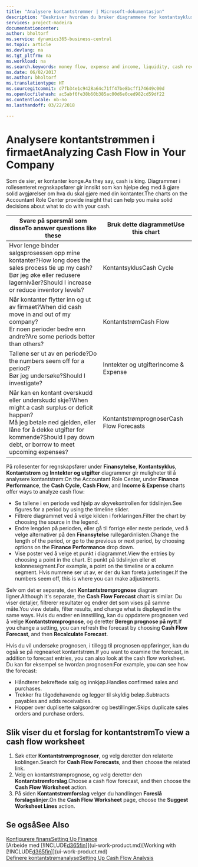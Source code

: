 ```yaml
---
title: "Analysere kontantstrømmer | Microsoft-dokumentasjon"
description: "Beskriver hvordan du bruker diagrammene for kontantsyklus, inntekter og utgifter, kontantstrøm og kontantstrømprognose til å analysere tidligere og fremtidige pengestrømmer inn og ut av firmaet."
services: project-madeira
documentationcenter: 
author: bholtorf
ms.service: dynamics365-business-central
ms.topic: article
ms.devlang: na
ms.tgt_pltfrm: na
ms.workload: na
ms.search.keywords: money flow, expense and income, liquidity, cash receipts minus cash payments, Cartera
ms.date: 06/02/2017
ms.author: bholtorf
ms.translationtype: HT
ms.sourcegitcommit: d7fb34e1c9428a64c71ff47be8bcff174649c00d
ms.openlocfilehash: ac5abf6fe38b60b385ac00d6e0ced982cd59df22
ms.contentlocale: nb-no
ms.lasthandoff: 03/22/2018

---
```

# <a name="analyzing-cash-flow-in-your-company"></a><span data-ttu-id="66b40-103">Analysere kontantstrømmen i firmaet</span><span class="sxs-lookup"><span data-stu-id="66b40-103">Analyzing Cash Flow in Your Company</span></span>
<span data-ttu-id="66b40-104">Som de sier, er kontanter konge.</span><span class="sxs-lookup"><span data-stu-id="66b40-104">As they say, cash is king.</span></span> <span data-ttu-id="66b40-105">Diagrammer i rollesenteret regnskapsfører gir innsikt som kan hjelpe deg med å gjøre solid avgjørelser om hva du skal gjøre med din kontanter.</span><span class="sxs-lookup"><span data-stu-id="66b40-105">The charts on the Accountant Role Center provide insight that can help you make solid decisions about what to do with your cash.</span></span>  

| <span data-ttu-id="66b40-106">Svare på spørsmål som disse</span><span class="sxs-lookup"><span data-stu-id="66b40-106">To answer questions like these</span></span> | <span data-ttu-id="66b40-107">Bruk dette diagrammet</span><span class="sxs-lookup"><span data-stu-id="66b40-107">Use this chart</span></span> |
| --- | --- |
| <span data-ttu-id="66b40-108">Hvor lenge binder salgsprosessen opp mine kontanter?</span><span class="sxs-lookup"><span data-stu-id="66b40-108">How long does the sales process tie up my cash?</span></span></br> <span data-ttu-id="66b40-109">Bør jeg øke eller redusere lagernivåer?</span><span class="sxs-lookup"><span data-stu-id="66b40-109">Should I increase or reduce inventory levels?</span></span> |<span data-ttu-id="66b40-110">Kontantsyklus</span><span class="sxs-lookup"><span data-stu-id="66b40-110">Cash Cycle</span></span> |
| <span data-ttu-id="66b40-111">Når kontanter flytter inn og ut av firmaet?</span><span class="sxs-lookup"><span data-stu-id="66b40-111">When did cash move in and out of my company?</span></span></br> <span data-ttu-id="66b40-112">Er noen perioder bedre enn andre?</span><span class="sxs-lookup"><span data-stu-id="66b40-112">Are some periods better than others?</span></span> |<span data-ttu-id="66b40-113">Kontantstrøm</span><span class="sxs-lookup"><span data-stu-id="66b40-113">Cash Flow</span></span> |
| <span data-ttu-id="66b40-114">Tallene ser ut av en periode?</span><span class="sxs-lookup"><span data-stu-id="66b40-114">Do the numbers seem off for a period?</span></span></br> <span data-ttu-id="66b40-115">Bør jeg undersøke?</span><span class="sxs-lookup"><span data-stu-id="66b40-115">Should I investigate?</span></span> |<span data-ttu-id="66b40-116">Inntekter og utgifter</span><span class="sxs-lookup"><span data-stu-id="66b40-116">Income & Expense</span></span> |
| <span data-ttu-id="66b40-117">Når kan en kontant overskudd eller underskudd skje?</span><span class="sxs-lookup"><span data-stu-id="66b40-117">When might a cash surplus or deficit happen?</span></span></br> <span data-ttu-id="66b40-118">Må jeg betale ned gjelden, eller låne for å dekke utgifter for kommende?</span><span class="sxs-lookup"><span data-stu-id="66b40-118">Should I pay down debt, or borrow to meet upcoming expenses?</span></span> |<span data-ttu-id="66b40-119">Kontantstrømprognoser</span><span class="sxs-lookup"><span data-stu-id="66b40-119">Cash Flow Forecasts</span></span> |

<span data-ttu-id="66b40-120">På rollesenter for regnskapsfører under **Finansytelse**, **Kontantsyklus**, **Kontantstrøm** og **Inntekter og utgifter** diagrammer gir muligheter til å analysere kontantstrøm:</span><span class="sxs-lookup"><span data-stu-id="66b40-120">On the Accountant Role Center, under **Finance Performance**, the **Cash Cycle**, **Cash Flow**, and **Income & Expense** charts offer ways to analyze cash flow:</span></span>  

* <span data-ttu-id="66b40-121">Se tallene i en periode ved hjelp av skyvekontrollen for tidslinjen.</span><span class="sxs-lookup"><span data-stu-id="66b40-121">See figures for a period by using the timeline slider.</span></span>  
* <span data-ttu-id="66b40-122">Filtrere diagrammet ved å velge kilden i forklaringen.</span><span class="sxs-lookup"><span data-stu-id="66b40-122">Filter the chart by choosing the source in the legend.</span></span>  
* <span data-ttu-id="66b40-123">Endre lengden på perioden, eller gå til forrige eller neste periode, ved å velge alternativer på den **Finansytelse** rullegardinlisten.</span><span class="sxs-lookup"><span data-stu-id="66b40-123">Change the length of the period, or go to the previous or next period, by choosing options on the **Finance Performance** drop down.</span></span>  
* <span data-ttu-id="66b40-124">Vise poster ved å velge et punkt i diagrammet.</span><span class="sxs-lookup"><span data-stu-id="66b40-124">View the entries by choosing a point in the chart.</span></span> <span data-ttu-id="66b40-125">Et punkt på tidslinjen eller et kolonnesegment.</span><span class="sxs-lookup"><span data-stu-id="66b40-125">For example, a point on the timeline or a column segment.</span></span> <span data-ttu-id="66b40-126">Hvis numrene ser ut av, er der du kan foreta justeringer.</span><span class="sxs-lookup"><span data-stu-id="66b40-126">If the numbers seem off, this is where you can make adjustments.</span></span>  

<span data-ttu-id="66b40-127">Selv om det er separate, den **Kontantstrømprognose** diagram ligner.</span><span class="sxs-lookup"><span data-stu-id="66b40-127">Although it's separate, the **Cash Flow Forecast** chart is similar.</span></span> <span data-ttu-id="66b40-128">Du viser detaljer, filtrerer resultater og endrer det som vises på samme måte.</span><span class="sxs-lookup"><span data-stu-id="66b40-128">You view details, filter results, and change what is displayed in the same ways.</span></span> <span data-ttu-id="66b40-129">Hvis du endrer en innstilling, kan du oppdatere prognosen ved å velge **Kontantstrømprognose**, og deretter **Beregn prognose på nytt**.</span><span class="sxs-lookup"><span data-stu-id="66b40-129">If you change a setting, you can refresh the forecast by choosing **Cash Flow Forecast**, and then **Recalculate Forecast**.</span></span>

<span data-ttu-id="66b40-130">Hvis du vil undersøke prognosen, i tillegg til prognosen oppføringer, kan du også se på regnearket kontantstrøm.</span><span class="sxs-lookup"><span data-stu-id="66b40-130">If you want to examine the forecast, in addition to forecast entries, you can also look at the cash flow worksheet.</span></span> <span data-ttu-id="66b40-131">Du kan for eksempel se hvordan prognosen:</span><span class="sxs-lookup"><span data-stu-id="66b40-131">For example, you can see how the forecast:</span></span>

* <span data-ttu-id="66b40-132">Håndterer bekreftede salg og innkjøp.</span><span class="sxs-lookup"><span data-stu-id="66b40-132">Handles confirmed sales and purchases.</span></span>  
* <span data-ttu-id="66b40-133">Trekker fra tilgodehavende og legger til skyldig beløp.</span><span class="sxs-lookup"><span data-stu-id="66b40-133">Subtracts payables and adds receivables.</span></span>  
* <span data-ttu-id="66b40-134">Hopper over dupliserte salgsordrer og bestillinger.</span><span class="sxs-lookup"><span data-stu-id="66b40-134">Skips duplicate sales orders and purchase orders.</span></span>  

## <a name="to-view-a-cash-flow-worksheet"></a><span data-ttu-id="66b40-135">Slik viser du et forslag for kontantstrøm</span><span class="sxs-lookup"><span data-stu-id="66b40-135">To view a cash flow worksheet</span></span>
1. <span data-ttu-id="66b40-136">Søk etter **Kontantstrømprognoser**, og velg deretter den relaterte koblingen.</span><span class="sxs-lookup"><span data-stu-id="66b40-136">Search for **Cash Flow Forecasts**, and then choose the related link.</span></span>  
2. <span data-ttu-id="66b40-137">Velg en kontantstrømprognose, og velg deretter den **Kontantstrømforslag**.</span><span class="sxs-lookup"><span data-stu-id="66b40-137">Choose a cash flow forecast, and then choose the **Cash Flow Worksheet** action.</span></span>  
3. <span data-ttu-id="66b40-138">På siden **Kontantstrømforslag** velger du handlingen **Foreslå forslagslinjer**.</span><span class="sxs-lookup"><span data-stu-id="66b40-138">On the **Cash Flow Worksheet** page, choose the **Suggest Worksheet Lines** action.</span></span>  

## <a name="see-also"></a><span data-ttu-id="66b40-139">Se også</span><span class="sxs-lookup"><span data-stu-id="66b40-139">See Also</span></span>
[<span data-ttu-id="66b40-140">Konfigurere finans</span><span class="sxs-lookup"><span data-stu-id="66b40-140">Setting Up Finance</span></span>](finance-setup-finance.md)  
<span data-ttu-id="66b40-141">[Arbeide med [!INCLUDE[d365fin](includes/d365fin_md.md)]](ui-work-product.md)</span><span class="sxs-lookup"><span data-stu-id="66b40-141">[Working with [!INCLUDE[d365fin](includes/d365fin_md.md)]](ui-work-product.md)</span></span>  
[<span data-ttu-id="66b40-142">Definere kontantstrømanalyse</span><span class="sxs-lookup"><span data-stu-id="66b40-142">Setting Up Cash Flow Analysis</span></span>](finance-setup-cash-flow-analyses.md)  

